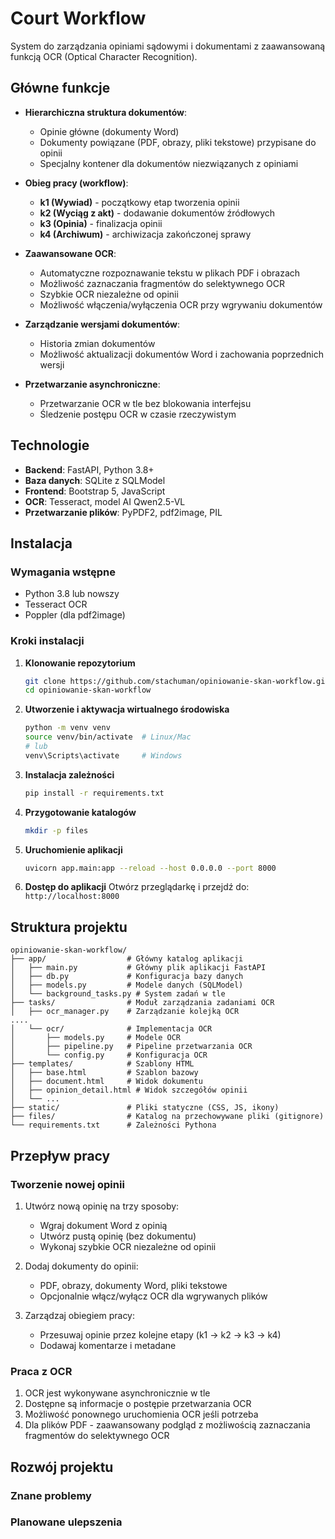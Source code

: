 # Court Workflow

System do zarządzania opiniami sądowymi i dokumentami z zaawansowaną funkcją OCR (Optical Character Recognition).

## Główne funkcje

- **Hierarchiczna struktura dokumentów**:
  - Opinie główne (dokumenty Word)
  - Dokumenty powiązane (PDF, obrazy, pliki tekstowe) przypisane do opinii
  - Specjalny kontener dla dokumentów niezwiązanych z opiniami

- **Obieg pracy (workflow)**:
  - **k1 (Wywiad)** - początkowy etap tworzenia opinii
  - **k2 (Wyciąg z akt)** - dodawanie dokumentów źródłowych
  - **k3 (Opinia)** - finalizacja opinii
  - **k4 (Archiwum)** - archiwizacja zakończonej sprawy

- **Zaawansowane OCR**:
  - Automatyczne rozpoznawanie tekstu w plikach PDF i obrazach
  - Możliwość zaznaczania fragmentów do selektywnego OCR
  - Szybkie OCR niezależne od opinii
  - Możliwość włączenia/wyłączenia OCR przy wgrywaniu dokumentów

- **Zarządzanie wersjami dokumentów**:
  - Historia zmian dokumentów
  - Możliwość aktualizacji dokumentów Word i zachowania poprzednich wersji

- **Przetwarzanie asynchroniczne**:
  - Przetwarzanie OCR w tle bez blokowania interfejsu
  - Śledzenie postępu OCR w czasie rzeczywistym

## Technologie

- **Backend**: FastAPI, Python 3.8+
- **Baza danych**: SQLite z SQLModel
- **Frontend**: Bootstrap 5, JavaScript
- **OCR**: Tesseract, model AI Qwen2.5-VL
- **Przetwarzanie plików**: PyPDF2, pdf2image, PIL

## Instalacja

### Wymagania wstępne

- Python 3.8 lub nowszy
- Tesseract OCR
- Poppler (dla pdf2image)

### Kroki instalacji

1. **Klonowanie repozytorium**
   ```bash
   git clone https://github.com/stachuman/opiniowanie-skan-workflow.git
   cd opiniowanie-skan-workflow
   ```

2. **Utworzenie i aktywacja wirtualnego środowiska**
   ```bash
   python -m venv venv
   source venv/bin/activate  # Linux/Mac
   # lub
   venv\Scripts\activate     # Windows
   ```

3. **Instalacja zależności**
   ```bash
   pip install -r requirements.txt
   ```

4. **Przygotowanie katalogów**
   ```bash
   mkdir -p files
   ```

5. **Uruchomienie aplikacji**
   ```bash
   uvicorn app.main:app --reload --host 0.0.0.0 --port 8000
   ```

6. **Dostęp do aplikacji**
   Otwórz przeglądarkę i przejdź do: `http://localhost:8000`

## Struktura projektu

```
opiniowanie-skan-workflow/
├── app/                  # Główny katalog aplikacji
│   ├── main.py           # Główny plik aplikacji FastAPI
│   ├── db.py             # Konfiguracja bazy danych
│   ├── models.py         # Modele danych (SQLModel)
│   └── background_tasks.py # System zadań w tle
├── tasks/                # Moduł zarządzania zadaniami OCR
│   ├── ocr_manager.py    # Zarządzanie kolejką OCR
....
│   └── ocr/              # Implementacja OCR
│       ├── models.py     # Modele OCR
│       ├── pipeline.py   # Pipeline przetwarzania OCR
│       └── config.py     # Konfiguracja OCR
├── templates/            # Szablony HTML
│   ├── base.html         # Szablon bazowy
│   ├── document.html     # Widok dokumentu
│   ├── opinion_detail.html # Widok szczegółów opinii
│   └── ...
├── static/               # Pliki statyczne (CSS, JS, ikony)
├── files/                # Katalog na przechowywane pliki (gitignore)
└── requirements.txt      # Zależności Pythona
```

## Przepływ pracy

### Tworzenie nowej opinii

1. Utwórz nową opinię na trzy sposoby:
   - Wgraj dokument Word z opinią
   - Utwórz pustą opinię (bez dokumentu)
   - Wykonaj szybkie OCR niezależne od opinii

2. Dodaj dokumenty do opinii:
   - PDF, obrazy, dokumenty Word, pliki tekstowe
   - Opcjonalnie włącz/wyłącz OCR dla wgrywanych plików

3. Zarządzaj obiegiem pracy:
   - Przesuwaj opinie przez kolejne etapy (k1 → k2 → k3 → k4)
   - Dodawaj komentarze i metadane

### Praca z OCR

1. OCR jest wykonywane asynchronicznie w tle
2. Dostępne są informacje o postępie przetwarzania OCR
3. Możliwość ponownego uruchomienia OCR jeśli potrzeba
4. Dla plików PDF - zaawansowany podgląd z możliwością zaznaczania fragmentów do selektywnego OCR

## Rozwój projektu

### Znane problemy

### Planowane ulepszenia



